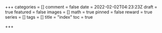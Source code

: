 +++
categories = []
comment = false
date = 2022-02-02T04:23:23Z
draft = true
featured = false
images = []
math = true
pinned = false
reward = true
series = []
tags = []
title = "index"
toc = true

+++
